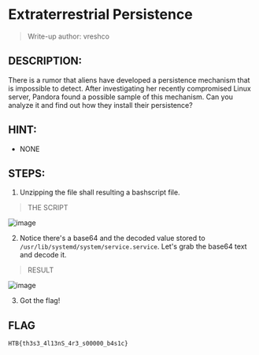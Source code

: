 # Extraterrestrial Persistence
> Write-up author: vreshco
## DESCRIPTION:
There is a rumor that aliens have developed a persistence mechanism that is impossible to detect. 
After investigating her recently compromised Linux server, Pandora found a possible sample of this mechanism. 
Can you analyze it and find out how they install their persistence?
## HINT:
- NONE
## STEPS:
1. Unzipping the file shall resulting a bashscript file.

> THE SCRIPT

![image](https://github.com/Bread-Yolk/hackthebox/assets/70703371/8393ef56-60e7-4f95-85d2-bd2fb552346b)


2. Notice there's a base64 and the decoded value stored to `/usr/lib/systemd/system/service.service`. Let's grab the base64 text and decode it.

> RESULT

![image](https://github.com/Bread-Yolk/hackthebox/assets/70703371/cb722eed-236f-4f15-92da-b29e99a9745a)


3. Got the flag!

## FLAG

```
HTB{th3s3_4l13nS_4r3_s00000_b4s1c}
```
